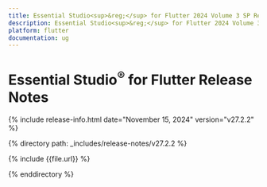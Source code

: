 ```yaml
---
title: Essential Studio<sup>&reg;</sup> for Flutter 2024 Volume 3 SP Release Release Notes  
description: Essential Studio<sup>&reg;</sup> for Flutter 2024 Volume 3 SP Release Release Notes  
platform: flutter
documentation: ug
---
```


# Essential Studio<sup>&reg;</sup> for Flutter  Release Notes  

{% include release-info.html date="November 15, 2024"  version="v27.2.2" %} 

{% directory path: _includes/release-notes/v27.2.2 %}

{% include {{file.url}} %}

{% enddirectory %}